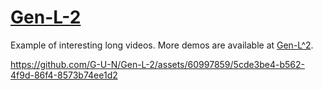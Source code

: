 # [Gen-L-2](gen-l-2.github.io)


Example of interesting long videos. More demos are available at [Gen-L^2](gen-l-2.github.io). 

https://github.com/G-U-N/Gen-L-2/assets/60997859/5cde3be4-b562-4f9d-86f4-8573b74ee1d2


